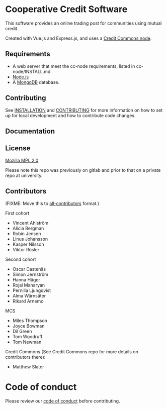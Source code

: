 # Cooperative Credit Software

This software provides an online trading post for communities using mutual credit.

Created with Vue.js and Express.js, and uses a [Credit Commons node](https://gitlab.com/credit-commons-software-stack/cc-node).  

## Requirements

- A web server that meet the cc-node requirements, listed in cc-node/INSTALL.md
- [Node.js](https://nodejs.org)
- A [MongoDB](https://www.mongodb.com/) database.

## Contributing 

See [INSTALLATION](INSTALLATION.md) and [CONTRIBUTING](CONTRIBUTING.md) for more information on how to set up for local development and how to contribute code changes. 

## Documentation 

## License

[Mozilla MPL 2.0](LICENSE)

Please note this repo was previously on gitlab and prior to that on a private repo at university.

## Contributors 

(FIXME: Move this to [all-contributors](https://github.com/all-contributors/all-contributors) format.)

First cohort
- Vincent Ahlström
- Alicia Bergman
- Robin Jensen
- Linus Johansson
- Kasper Nilsson
- Viktor Rösler

Second cohort
- Oscar Castenäs
- Simon Jernström
- Hanna Häger
- Rojal Maharyan
- Pernilla Ljungqvist
- Alma Wärnsäter
- Rikard Arnemo

MCS 
- Miles Thompson
- Joyce Bowman
- Dil Green
- Tom Woodruff
- Tom Newman

Credit Commons (See Credit Commons repo for more details on contributors there):
- Matthew Slater

# Code of conduct

Please review our [code of conduct](CODE_OF_CONDUCT.md) before contributing.